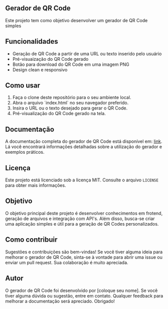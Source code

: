 ## Gerador de QR Code
Este projeto tem como objetivo desenvolver um gerador de QR Code simples

## Funcionalidades
- Geração de QR Code a partir de uma URL ou texto inserido pelo usuário
- Pré-visuaização do QR Code gerado
- Botão para download do QR Code em uma imagem PNG
- Design clean e responsivo

## Como usar
1. Faça o clone deste repositório para o seu ambiente local.
2. Abra o arquivo ´index.html` no seu navegador preferido.
3. Insira o URL ou o texto desejado para gerar o QR Code.
4. Pré-visualização do QR Code gerado na tela.

## Documentação
A documentação completa do gerador de QR Code está disponível em: [link](link). Lá você encontrará informações detalhadas sobre a utilização do gerador e exemplos práticos.

## Licença
Este projeto está licenciado sob a licença MIT. Consulte o arquivo `LICENSE` para obter mais informações.

## Objetivo
O objetivo principal deste projeto é desenvolver conhecimentos em frotend, geração de arquivos e integração com API's. Além disso, busca-se criar uma aplicação simples e útil para a geração de QR Codes personalizados.

## Como contribuir
Sugestões e contribuições são bem-vindas! Se você tiver alguma ideia para melhorar o gerador de QR Code, sinta-se à vontade para abrir uma issue ou enviar um pull request. Sua colaboração é muito apreciada.

## Autor
O gerador de QR Code foi desenvolvido por [coloque seu nome]. Se você tiver alguma dúvida ou sugestão, entre em contato. Qualquer feedback para melhorar a documentação será apreciado. Obrigado!